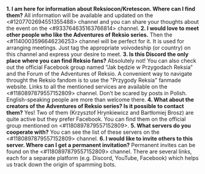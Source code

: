 **1. I am here for information about Reksiocon/Kretescon. Where can I find them?** All information will be available and updated on the <#1207702694551355488> channel and you can share your thoughts about the event on the <#933764635163766814> channel.
**2. I would love to meet other people who like the Adventures of Reksio series.** Then the <#1140003596646236253> channel will be perfect for it. It is used for arranging meetings. Just tag the appropriate voivodeship (or country) on this channel and express your desire to meet.
**3. Is this Discord the only place where you can find Reksio fans?** Absolutely not! You can also check out the official Facebook group named “Jak będzie w Przygodach Reksia” and the Forum of the Adventures of Reksio. A convenient way to navigate throught the Reksio fandom is to use the "Przygody Reksia" fanmade website. Links to all the mentioned services are available on the <#1180897879557152809> channel. Don’t be scared by posts in Polish. English-speaking people are more than welcome there.
**4. What about the creators of the Adventures of Reksio series? Is it possible to contact them?** Yes! Two of them (Krzysztof Hrynkiewicz and Bartłomiej Brosz) are quite active but they prefer Facebook. You can find them on the official group mentioned on <#1180897879557152809>.
**5. What servers do you cooperate with?** You can see the list of these servers on the <#1180897879557152809> channel.
**6. I would like to invite others to this server. Where can I get a permanent invitation?** Permanent invites can be found on the <#1180897879557152809> channel. There are several links, each for a separate platform (e.g. Discord, YouTube, Facebook) which helps us track down the origin of spamming bots.